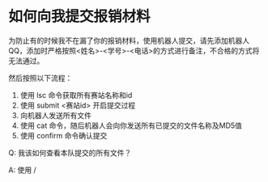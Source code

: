 # 如何向我提交报销材料

为防止有的时候我不在漏了你的报销材料，使用机器人提交，请先添加机器人QQ，添加时严格按照<姓名>-<学号>-<电话>的方式进行备注，不合格的方式将无法通过。

然后按照以下流程：

1. 使用 lsc 命令获取所有赛站名称和id
2. 使用 submit <赛站id> 开启提交过程
3. 向机器人发送所有文件
4. 使用 cat 命令，随后机器人会向你发送所有已提交的文件名称及MD5值
5. 使用 confirm 命令确认提交

Q: 我该如何查看本队提交的所有文件？

A: 使用 /

